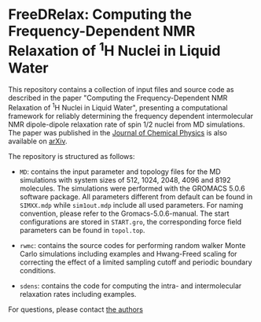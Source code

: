 # FreeDRelax: Computing the Frequency-Dependent NMR Relaxation of <sup>1</sup>H Nuclei in Liquid Water

This repository contains a collection of input files and source code as described in the paper "Computing the Frequency-Dependent NMR Relaxation of <sup>1</sup>H Nuclei in Liquid Water", presenting a computational framework for reliably determining the frequency dependent intermolecular NMR dipole-dipole relaxation rate of spin 1/2 nuclei from MD simulations. The paper was published in the [Journal of Chemical Physics](https://doi.org/10.1063/5.0191052) is also available on [arXiv](https://arxiv.org/abs/2312.02712).

The repository is structured as follows:
* `MD`: contains the input parameter and topology files for the MD simulations with system sizes of 512, 1024, 2048, 4096 and 8192 molecules. The simulations were performed with the GROMACS 5.0.6 software package. All parameters different from default can be found in `SIMXX.mdp` while `sim1out.mdp` include all used parameters. For naming convention, please refer to the Gromacs-5.0.6-manual. The start configurations are stored in `START.gro`, the corresponding force field parameters can be found in `topol.top`. 
  
* `rwmc`: contains the source codes for performing random walker Monte Carlo simulations including examples and Hwang-Freed scaling for correcting the effect of a limited sampling cutoff and periodic boundary conditions.
  
* `sdens`: contains the code for computing the intra- and intermolecular relaxation rates including examples.


For questions, please contact [the authors](mailto:dietmar.paschek@uni-rostock.de)
